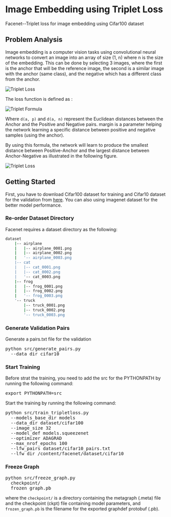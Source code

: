 # Image Embedding using Triplet Loss
Facenet--Triplet loss for image embedding using Cifar100 dataset

## Problem Analysis
Image embedding is a computer vision tasks using convolutional neural networks to convert an image into an array of size (1, n) where n is the size of the embedding. This can be done by selecting 3 images, where the first is the anchor that will be the reference image, the second is a similar image with the anchor (same class), and the negative which has a different class from the anchor.

![Triplet Loss](https://github.com/Malikanhar/Image-Similarity-using-Facenet/blob/master/assets/triplet_loss.PNG)

The loss function is defined as :

![Triplet Formula](https://github.com/Malikanhar/Image-Similarity-using-Facenet/blob/master/assets/triplet_formula.png)

Where `d(a, p)` and `d(a, n)` represent the Euclidean distances between the Anchor and the Positive and Negative pairs. margin is a parameter helping the network learning a specific distance between positive and negative samples (using the anchor).

By using this formula, the network will learn to produce the smallest distance between Positive-Anchor and the largest distance between Anchor-Negative as illustrated in the following figure.

![Triplet Loss](https://github.com/Malikanhar/Image-Similarity-using-Facenet/blob/master/assets/triplet_learning.PNG)

## Getting Started
First, you have to download Cifar100 dataset for training and Cifar10 dataset for the validation from [here](https://www.cs.toronto.edu/~kriz/cifar.html). You can also using imagenet dataset for the better model performance.

### Re-order Dataset Directory
Facenet requires a dataset directory as the following:
```bash
dataset
    |-- airplane
    |   |-- airplane_0001.png
    |   |-- airplane_0002.png
    |   '-- airplane_0003.png
    |-- cat
    |   |-- cat_0001.png
    |   |-- cat_0002.png
    |   '-- cat_0003.png
    |-- frog
    |   |-- frog_0001.png
    |   |-- frog_0002.png
    |   '-- frog_0003.png
    '-- truck
        |-- truck_0001.png
        |-- truck_0002.png
        '-- truck_0003.png
```

### Generate Validation Pairs
Generate a pairs.txt file for the validation
<pre>
python src/generate_pairs.py
  --data_dir cifar10
</pre>

### Start Training
Before strat the training, you need to add the src for the PYTHONPATH by running the following command:
<pre>export PYTHONPATH=src</pre>

Start the training by running the following command:
<pre>
python src/train_tripletloss.py 
  --models_base_dir models
  --data_dir dataset/cifar100
  --image_size 32 
  --model_def models.squeezenet 
  --optimizer ADAGRAD
  --max_nrof_epochs 100
  --lfw_pairs dataset/cifar10_pairs.txt 
  --lfw_dir /content/facenet/dataset/cifar10
</pre>

### Freeze Graph
<pre>
python src/freeze_graph.py
  checkpoint/
  frozen_graph.pb
</pre>

where the `checkpoint/` is a directory containing the metagraph (.meta) file and the checkpoint (ckpt) file containing model parameters, and `frozen_graph.pb` is the filename for the exported graphdef protobuf (.pb).
